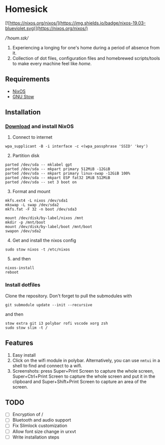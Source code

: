 # Homesick
[![https://nixos.org/nixos/](https://img.shields.io/badge/nixos-19.03-blueviolet.svg)](https://nixos.org/nixos/)

_/ˈhoʊm.sɪk/_
1. Experiencing a longing for one's home during a period of absence from it.
2. Collection of dot files, configuration files and homebrewed scripts/tools to make every machine feel like _home_.

## Requirements
- [NixOS](https://nixos.org/nixos/)
- [GNU Stow](https://www.gnu.org/software/stow/)

## Installation

### [Download](https://nixos.org/nixos/download.html) and install NixOS
1. Connect to internet
```
wpa_supplicant -B -i interface -c <(wpa_passphrase 'SSID' 'key')
```

2. Partition disk
```
parted /dev/sda -- mklabel gpt
parted /dev/sda -- mkpart primary 512MiB -12GiB
parted /dev/sda -- mkpart primary linux-swap -12GiB 100%
parted /dev/sda -- mkpart ESP fat32 1MiB 512MiB
parted /dev/sda -- set 3 boot on
```
3. Format and mount
```
mkfs.ext4 -L nixos /dev/sda1
mkswap -L swap /dev/sda2
mkfs.fat -F 32 -n boot /dev/sda3

mount /dev/disk/by-label/nixos /mnt
mkdir -p /mnt/boot
mount /dev/disk/by-label/boot /mnt/boot
swapon /dev/sda2
```

4. Get and install the nixos config
```
sudo stow nixos -t /etc/nixos
```

5. and then
```
nixos-install
reboot
```

### Install dotfiles
Clone the repository. Don't forget to pull the submodules with
```
git submodule update --init --recursive
```

and then
```
stow extra git i3 polybar rofi vscode xorg zsh
sudo stow slim -t /
```

## Features
1. Easy install
2. Click on the wifi module in polybar. Alternatively, you can use `nmtui`
in a shell to find and connect to a wifi.
3. Screenshots: press Super+Print Screen to capture the whole screen,
Super+Ctrl+Print Screen to capture the whole screen and put it in the clipboard
and Super+Shift+Print Screen to capture an area of the screen.

## TODO
- [ ] Encryption of /
- [ ] Bluetooth and audio support
- [ ] Fix Slimlock customization
- [ ] Allow font size change in urxvt
- [ ] Write installation steps

